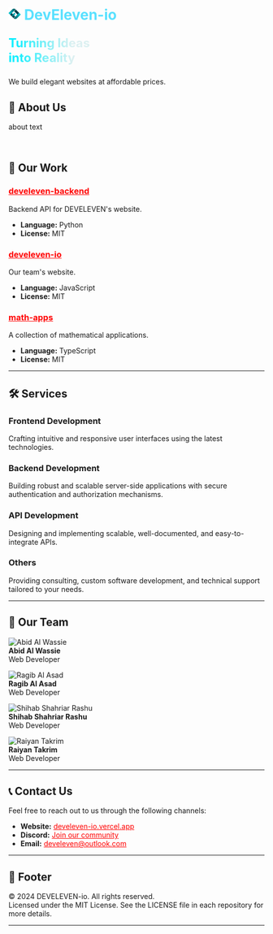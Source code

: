 <style>
    h1 span {
        color: #59E1FF; 
    }
    .gradient {
        background: -webkit-linear-gradient(left, #0ef 1%,#dcf0f1 25%); -webkit-background-clip: text; -webkit-text-fill-color: transparent;
        font-size: 24px;
        font-weight: bold; 
    }
    a {
        color: red;
    }
</style>

<h1 style="" class="logo"> <img src="https://raw.githubusercontent.com/DEVELEVEN-io/develeven-io/main/assets/logo.png" width="24" /> <span> DevEleven-io </span> </h1>

<p style="background: -webkit-linear-gradient(left, #0ef 1%,#dcf0f1 25%); -webkit-background-clip: text; -webkit-text-fill-color: transparent;
        font-size: 24px;
        font-weight: bold; " class="gradient" align="left">
  <span>
    Turning Ideas </br> into Reality
  </span>
</p>
We build elegant websites at affordable prices.

</br>

## 🌟 About Us

about text

</br>

## 🚀 Our Work

### [develeven-backend](https://github.com/DEVELEVEN-io/develeven-backend)

Backend API for DEVELEVEN's website.

- **Language:** Python
- **License:** MIT

### [develeven-io](https://github.com/DEVELEVEN-io/develeven-io)

Our team's website.

- **Language:** JavaScript
- **License:** MIT

### [math-apps](https://github.com/DEVELEVEN-io/math-apps)

A collection of mathematical applications.

- **Language:** TypeScript
- **License:** MIT

---

## 🛠️ Services

### Frontend Development

Crafting intuitive and responsive user interfaces using the latest technologies.

### Backend Development

Building robust and scalable server-side applications with secure authentication and authorization mechanisms.

### API Development

Designing and implementing scalable, well-documented, and easy-to-integrate APIs.

### Others

Providing consulting, custom software development, and technical support tailored to your needs.

---

## 👥 Our Team

![Abid Al Wassie](https://develeven-io.vercel.app/abid.jpg)  
**Abid Al Wassie**  
Web Developer

![Ragib Al Asad](https://develeven-io.vercel.app/ragib.jpg)  
**Ragib Al Asad**  
Web Developer

![Shihab Shahriar Rashu](https://develeven-io.vercel.app/shihab.jpg)  
**Shihab Shahriar Rashu**  
Web Developer

![Raiyan Takrim](https://develeven-io.vercel.app/raiyan.jpg)  
**Raiyan Takrim**  
Web Developer

---

## 📞 Contact Us

Feel free to reach out to us through the following channels:

- **Website:** [develeven-io.vercel.app](https://develeven-io.vercel.app)
- **Discord:** [Join our community](https://discord.gg/xTtkGvv6)
- **Email:** develeven@outlook.com

---

## 📝 Footer

© 2024 DEVELEVEN-io. All rights reserved.  
Licensed under the MIT License. See the LICENSE file in each repository for more details.

---
